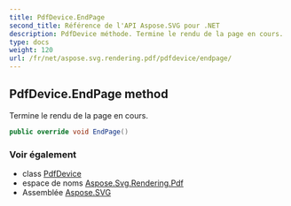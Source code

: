 ```yaml
---
title: PdfDevice.EndPage
second_title: Référence de l'API Aspose.SVG pour .NET
description: PdfDevice méthode. Termine le rendu de la page en cours.
type: docs
weight: 120
url: /fr/net/aspose.svg.rendering.pdf/pdfdevice/endpage/
---
```

## PdfDevice.EndPage method

Termine le rendu de la page en cours.

```csharp
public override void EndPage()
```

### Voir également

* class [PdfDevice](../)
* espace de noms [Aspose.Svg.Rendering.Pdf](../../pdfdevice/)
* Assemblée [Aspose.SVG](../../../)


